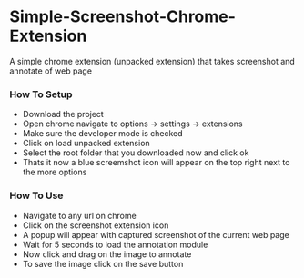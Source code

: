 # Simple-Screenshot-Chrome-Extension
A simple chrome extension (unpacked extension) that takes screenshot and annotate of web page

### How To Setup
- Download the project
- Open chrome navigate to options -> settings -> extensions
- Make sure the developer mode is checked
- Click on load unpacked extension
- Select the root folder that you downloaded now and click ok
- Thats it now a blue screemshot icon will appear on the top right next to the more options

### How To Use
- Navigate to any url on chrome
- Click on the screenshot extension icon
- A popup will appear with captured screenshot of the current web page
- Wait for 5 seconds to load the annotation module
- Now click and drag on the image to annotate
- To save the image click on the save button
